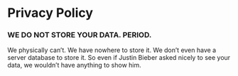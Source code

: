 # Privacy Policy
### WE DO NOT STORE YOUR DATA. PERIOD.

We physically can’t.  We have nowhere to store it.  We don’t even have a server database to store it. 
So even if Justin Bieber asked nicely to see your data, we wouldn’t have anything to show him.

